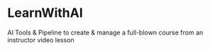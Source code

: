 # LearnWithAI
AI Tools &amp; Pipeline to create &amp; manage a full-blown course from an instructor video lesson

